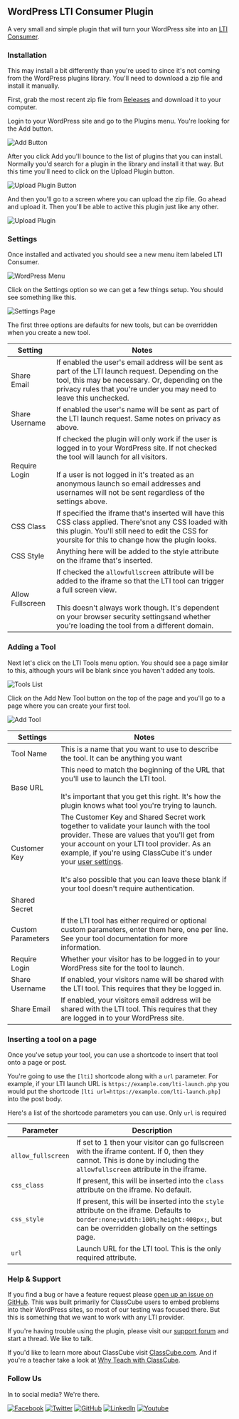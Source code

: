 ## WordPress LTI Consumer Plugin
A very small and simple plugin that will turn your WordPress site into an [LTI Consumer](https://www.imsglobal.org/activity/learning-tools-interoperability). 

### Installation

This may install a bit differently than you're used to since it's not coming from the WordPress plugins library. You'll need to download a zip file and install it manually. 

First, grab the most recent zip file from [Releases](https://github.com/ClassCube/wordpress-lti-consumer/releases) and download it to your computer. 

Login to your WordPress site and go to the Plugins menu. You're looking for the Add button.

![Add Button](img/screenshots/plugins-menu.png)

After you click Add you'll bounce to the list of plugins that you can install. Normally you'd search for a plugin in the library and install it that way. But this time you'll need to click on the Upload Plugin button.

![Upload Plugin Button](img/screenshots/plugins-add.png)

And then you'll go to a screen where you can upload the zip file. Go ahead and upload it. Then you'll be able to active this plugin just like any other.

![Upload Plugin](img/screenshots/plugins-upload.png)



### Settings

Once installed and activated you should see a new menu item labeled LTI Consumer.

![WordPress Menu](img/screenshots/wordpress-menu.png)

Click on the Settings option so we can get a few things setup. You should see
something like this.

![Settings Page](img/screenshots/settings-page.png)

The first three options are defaults for new tools, but can be overridden when
you create a new tool.

| Setting          | Notes                                    |
| ---------------- | ---------------------------------------- |
| Share Email      | If enabled the user's email address will be sent as part of the LTI launch request. Depending on the tool, this may be necessary. Or, depending on the privacy rules that you're under you may need to leave this unchecked. |
| Share Username   | If enabled the user's name will be sent as part of the LTI launch request. Same notes on privacy as above. |
| Require Login    | If checked the plugin will only work if the user is logged in to your WordPress site. If not checked the tool will launch for all visitors.<br><br>If a user is not logged in it's treated as an anonymous launch so email addresses and usernames will not be sent regardless of the settings above. |
| CSS Class        | If specified the iframe that's inserted will have this CSS class applied. There'snot any CSS loaded with this plugin. You'll still need to edit the CSS for yoursite for this to change how the plugin looks. |
| CSS Style        | Anything here will be added to the style attribute on the iframe that's inserted. |
| Allow Fullscreen | If checked the `allowfullscreen` attribute will be added to the iframe so that the LTI tool can trigger a full screen view.<br><br>This doesn't always work though. It's dependent on your browser security settingsand whether you're loading the tool from a different domain. |



### Adding a Tool

Next let's click on the LTI Tools menu option. You should see a page similar to
this, although yours will be blank since you haven't added any tools.

![Tools List](img/screenshots/tools-list.png)

Click on the Add New Tool button on the top of the page and you'll go to a page
where you can create your first tool.

![Add Tool](img/screenshots/add-new-tool.png)



| Settings          | Notes                                    |
| ----------------- | ---------------------------------------- |
| Tool Name         | This is a name that you want to use to describe the tool. It can be anything you want |
| Base URL          | This need to match the beginning of the URL that you'll use to launch the LTI tool. <br><br>It's important that you get this right. It's how the plugin knows what tool you're trying to launch. |
| Customer Key      | The Customer Key and Shared Secret work together to validate your launch with the tool provider. These are values that you'll get from your account on your LTI tool provider. As an example, if you're using ClassCube it's under your [user settings](https://classcube.com/documentation/lti-apps/create-key/). <br><br>It's also possible that you can leave these blank if your tool doesn't require authentication. |
| Shared Secret     |                                          |
| Custom Parameters | If the LTI tool has either required or optional custom parameters, enter them here, one per line. See your tool documentation for more information. |
| Require Login     | Whether your visitor has to be logged in to your WordPress site for the tool to launch. |
| Share Username    | If enabled, your visitors name will be shared with the LTI tool. This requires that they be logged in. |
| Share Email       | If enabled, your visitors email address will be shared with the LTI tool. This requires that they are logged in to your WordPress site. |



### Inserting a tool on a page

Once you've setup your tool, you can use a shortcode to insert that tool onto a page or post.

You're going to use the `[lti]` shortcode along with a `url` parameter. For example, if your LTI launch URL is `https://example.com/lti-launch.php` you would put the shortcode `[lti url=https://example.com/lti-launch.php]` into the post body.  

Here's a list of the shortcode parameters you can use. Only `url` is required

| Parameter          | Description                                                  |
| ------------------ | ------------------------------------------------------------ |
| `allow_fullscreen` | If set to 1 then your visitor can go fullscreen with the iframe content. If 0, then they cannot. This is done by including the `allowfullscreen` attribute in the iframe. |
| `css_class`        | If present, this will be inserted into the `class` attribute on the iframe.  No default. |
| `css_style`        | If present, this will be inserted into the `style` attribute on the iframe. Defaults to `border:none;width:100%;height:400px;`, but can be overridden globally on the settings page. |
| `url`              | Launch URL for the LTI tool. This is the only required attribute. |



### Help & Support

If you find a bug or have a feature request please [open up an issue on GitHub](https://github.com/ClassCube/wordpress-lti-consumer/issues). This was built primarily for ClassCube users to embed problems into their WordPress sites, so most of our testing was focused there. But this is something that we want to work with any LTI provider. 

If you're having trouble using the plugin, please visit our [support forum](https://classcube.com/forums/) and start a thread. We like to talk. 

If you'd like to learn more about ClassCube visit [ClassCube.com](https://classcube.com). And if you're a teacher take a look at [Why Teach with ClassCube](https://classcube.com/why-teach-with-classcube/).

### Follow Us

In to social media? We're there.

[![Facebook](img/facebook-32px.png)](https://facebook.com/classcube/) 
[![Twitter](img/twitter-32px.png)](https://twitter.com/classcube/)
[![GitHub](img/github-32px.png)](https://github.com/ClassCube/)
[![LinkedIn](img/linkedin-32px.png)](https://www.linkedin.com/company/16245650/)
[![Youtube](img/youtube-32px.png)](https://www.youtube.com/channel/UCni3wW88-dLjVrMjWf8eG4A)